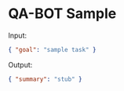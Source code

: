 # QA-BOT Sample

Input:

```json
{ "goal": "sample task" }
```

Output:

```json
{ "summary": "stub" }
```

